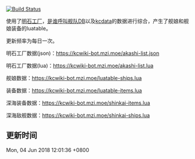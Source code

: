 [![Build Status](https://travis-ci.org/MZIchenjl/kcwiki_bot.svg?branch=luaTable)](https://travis-ci.org/MZIchenjl/kcwiki_bot)

使用了[明石工厂](http://akashi-list.me)，[是谁呼叫舰队DB](https://github.com/TeamFleet/WhoCallsTheFleet-DB)以及[kcdata](https://github.com/kcwikizh/kcdata)的数据进行综合，产生了舰娘和舰娘装备的luatable。

更新频率为每日一次。

明石工厂数据(json)：<https://kcwiki-bot.mzi.moe/akashi-list.json>

明石工厂数据(lua)：<https://kcwiki-bot.mzi.moe/akashi-list.lua>

舰娘数据：<https://kcwiki-bot.mzi.moe/luatable-ships.lua>

装备数据：<https://kcwiki-bot.mzi.moe/luatable-items.lua>

深海装备数据：<https://kcwiki-bot.mzi.moe/shinkai-items.lua>

深海敌舰数据：<https://kcwiki-bot.mzi.moe/shinkai-ships.lua>

## 更新时间

Mon, 04 Jun 2018 12:01:36 +0800
